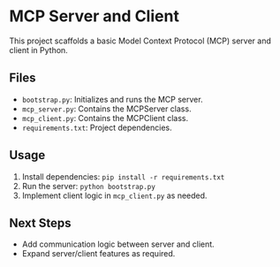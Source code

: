 # MCP Server and Client

This project scaffolds a basic Model Context Protocol (MCP) server and client in Python.

## Files
- `bootstrap.py`: Initializes and runs the MCP server.
- `mcp_server.py`: Contains the MCPServer class.
- `mcp_client.py`: Contains the MCPClient class.
- `requirements.txt`: Project dependencies.

## Usage
1. Install dependencies: `pip install -r requirements.txt`
2. Run the server: `python bootstrap.py`
3. Implement client logic in `mcp_client.py` as needed.

## Next Steps
- Add communication logic between server and client.
- Expand server/client features as required.
